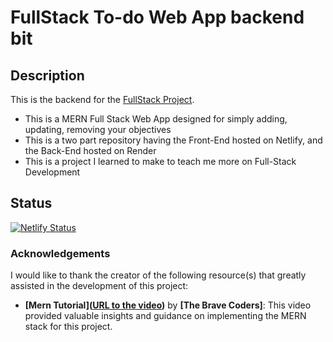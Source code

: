 # FullStack To-do Web App backend bit

## Description

This is the backend for the [FullStack Project](https://ahmedjaderfullstack-todoapp.netlify.app). 

- This is a MERN Full Stack Web App designed for simply adding, updating, removing your objectives
- This is a two part repository having the Front-End hosted on Netlify, and the Back-End hosted on Render
- This is a project I learned to make to teach me more on Full-Stack Development 

## Status

[![Netlify Status](https://api.netlify.com/api/v1/badges/8dd5f630-c24d-49d0-a931-e74e6fc3172f/deploy-status)](https://app.netlify.com/sites/ahmedjaderfullstack-todoapp/deploys)


### Acknowledgements

I would like to thank the creator of the following resource(s) that greatly assisted in the development of this project:

- **[Mern Tutorial]([URL to the video](https://www.youtube.com/watch?v=PvMDWbAPPK4&t=3729s))** by **[The Brave Coders]**: This video provided valuable insights and guidance on implementing the MERN stack for this project.

